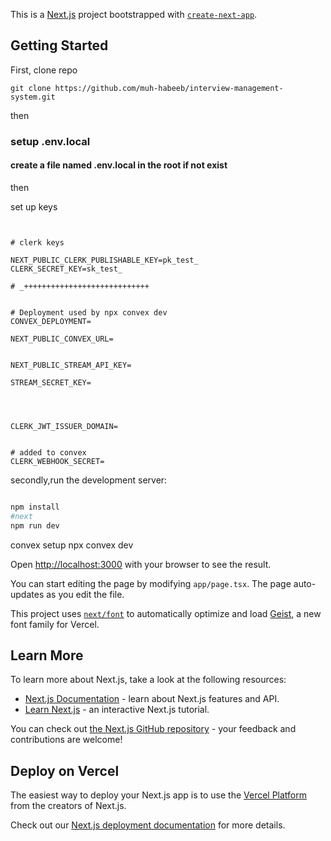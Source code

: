 This is a [Next.js](https://nextjs.org) project bootstrapped with [`create-next-app`](https://nextjs.org/docs/app/api-reference/cli/create-next-app).

## Getting Started

First,
clone repo

```
git clone https://github.com/muh-habeeb/interview-management-system.git
```

then
### setup .env.local
#### create a file named .env.local in the root if not exist 
then 



set up keys
```


# clerk keys

NEXT_PUBLIC_CLERK_PUBLISHABLE_KEY=pk_test_
CLERK_SECRET_KEY=sk_test_

# _++++++++++++++++++++++++++++


# Deployment used by npx convex dev
CONVEX_DEPLOYMENT=

NEXT_PUBLIC_CONVEX_URL=


NEXT_PUBLIC_STREAM_API_KEY=

STREAM_SECRET_KEY=




CLERK_JWT_ISSUER_DOMAIN=


# added to convex
CLERK_WEBHOOK_SECRET=

```
secondly,run the development server:



```bash

npm install 
#next
npm run dev
```
convex setup
npx convex dev

Open [http://localhost:3000](http://localhost:3000) with your browser to see the result.

You can start editing the page by modifying `app/page.tsx`. The page auto-updates as you edit the file.

This project uses [`next/font`](https://nextjs.org/docs/app/building-your-application/optimizing/fonts) to automatically optimize and load [Geist](https://vercel.com/font), a new font family for Vercel.

## Learn More

To learn more about Next.js, take a look at the following resources:

- [Next.js Documentation](https://nextjs.org/docs) - learn about Next.js features and API.
- [Learn Next.js](https://nextjs.org/learn) - an interactive Next.js tutorial.

You can check out [the Next.js GitHub repository](https://github.com/vercel/next.js) - your feedback and contributions are welcome!

## Deploy on Vercel

The easiest way to deploy your Next.js app is to use the [Vercel Platform](https://vercel.com/new?utm_medium=default-template&filter=next.js&utm_source=create-next-app&utm_campaign=create-next-app-readme) from the creators of Next.js.

Check out our [Next.js deployment documentation](https://nextjs.org/docs/app/building-your-application/deploying) for more details.
